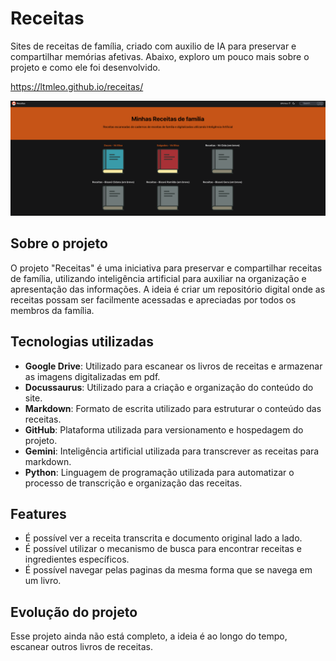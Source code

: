# Receitas

Sites de receitas de família, criado com auxilio de IA para preservar e compartilhar memórias afetivas. Abaixo, exploro um pouco mais sobre o projeto e como ele foi desenvolvido.

https://ltmleo.github.io/receitas/

![Site](./image.png)

## Sobre o projeto

O projeto "Receitas" é uma iniciativa para preservar e compartilhar receitas de família, utilizando inteligência artificial para auxiliar na organização e apresentação das informações. A ideia é criar um repositório digital onde as receitas possam ser facilmente acessadas e apreciadas por todos os membros da família.

## Tecnologias utilizadas

- **Google Drive**: Utilizado para escanear os livros de receitas e armazenar as imagens digitalizadas em pdf.
- **Docussaurus**: Utilizado para a criação e organização do conteúdo do site.
- **Markdown**: Formato de escrita utilizado para estruturar o conteúdo das receitas.
- **GitHub**: Plataforma utilizada para versionamento e hospedagem do projeto.
- **Gemini**: Inteligência artificial utilizada para transcrever as receitas para markdown.
- **Python**: Linguagem de programação utilizada para automatizar o processo de transcrição e organização das receitas.

## Features

- É possível ver a receita transcrita e documento original lado a lado.
- É possível utilizar o mecanismo de busca para encontrar receitas e ingredientes específicos.
- É possível navegar pelas paginas da mesma forma que se navega em um livro.

## Evolução do projeto

Esse projeto ainda não está completo, a ideia é ao longo do tempo, escanear outros livros de receitas. 